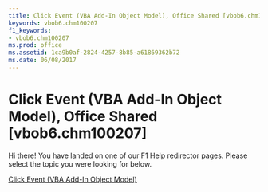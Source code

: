 ```yaml
---
title: Click Event (VBA Add-In Object Model), Office Shared [vbob6.chm100207]
keywords: vbob6.chm100207
f1_keywords:
- vbob6.chm100207
ms.prod: office
ms.assetid: 1ca9b0af-2824-4257-8b85-a61869362b72
ms.date: 06/08/2017
---
```



# Click Event (VBA Add-In Object Model), Office Shared [vbob6.chm100207]

Hi there! You have landed on one of our F1 Help redirector pages. Please select the topic you were looking for below.

[Click Event (VBA Add-In Object Model)](http://msdn.microsoft.com/library/ac72bf41-e582-be84-d204-96545e8db71e%28Office.15%29.aspx)

